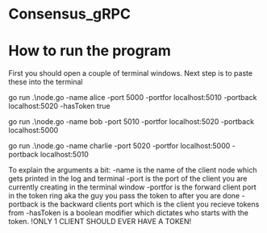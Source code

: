# Consensus_gRPC
# How to run the program
First you should open a couple of terminal windows. Next step is to paste these into the terminal

go run .\node.go -name alice -port 5000 -portfor localhost:5010 -portback localhost:5020 -hasToken true

go run .\node.go -name bob -port 5010 -portfor localhost:5020 -portback localhost:5000

go run .\node.go -name charlie -port 5020 -portfor localhost:5000 -portback localhost:5010


To explain the arguments a bit:
-name is the name of the client node which gets printed in the log and terminal
-port is the port of the client you are currently creating in the terminal window
-portfor is the forward client port in the token ring aka the guy you pass the token to after you are done
-portback is the backward clients port which is the client you recieve tokens from 
-hasToken is a boolean modifier which dictates who starts with the token. !ONLY 1 CLIENT SHOULD EVER HAVE A TOKEN!
